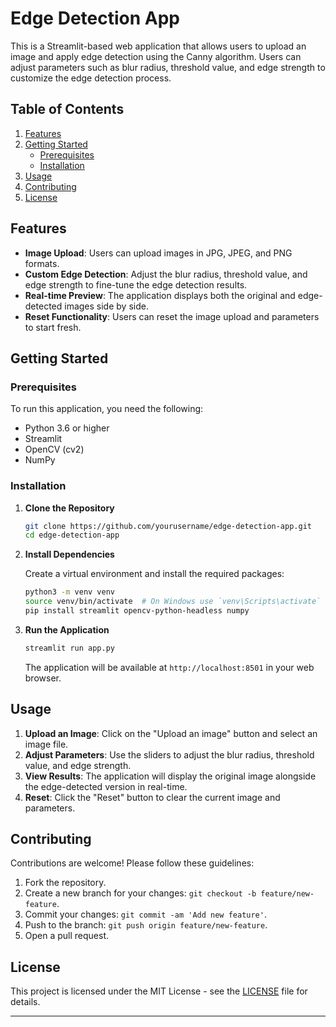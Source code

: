 # Edge Detection App

This is a Streamlit-based web application that allows users to upload an image and apply edge detection using the Canny algorithm. Users can adjust parameters such as blur radius, threshold value, and edge strength to customize the edge detection process.

## Table of Contents

1. [Features](#features)
2. [Getting Started](#getting-started)
   - [Prerequisites](#prerequisites)
   - [Installation](#installation)
3. [Usage](#usage)
4. [Contributing](#contributing)
5. [License](#license)

## Features

- **Image Upload**: Users can upload images in JPG, JPEG, and PNG formats.
- **Custom Edge Detection**: Adjust the blur radius, threshold value, and edge strength to fine-tune the edge detection results.
- **Real-time Preview**: The application displays both the original and edge-detected images side by side.
- **Reset Functionality**: Users can reset the image upload and parameters to start fresh.

## Getting Started

### Prerequisites

To run this application, you need the following:

- Python 3.6 or higher
- Streamlit
- OpenCV (cv2)
- NumPy

### Installation

1. **Clone the Repository**

   ```bash
   git clone https://github.com/yourusername/edge-detection-app.git
   cd edge-detection-app
   ```

2. **Install Dependencies**

   Create a virtual environment and install the required packages:

   ```bash
   python3 -m venv venv
   source venv/bin/activate  # On Windows use `venv\Scripts\activate`
   pip install streamlit opencv-python-headless numpy
   ```

3. **Run the Application**

   ```bash
   streamlit run app.py
   ```

   The application will be available at `http://localhost:8501` in your web browser.

## Usage

1. **Upload an Image**: Click on the "Upload an image" button and select an image file.
2. **Adjust Parameters**: Use the sliders to adjust the blur radius, threshold value, and edge strength.
3. **View Results**: The application will display the original image alongside the edge-detected version in real-time.
4. **Reset**: Click the "Reset" button to clear the current image and parameters.

## Contributing

Contributions are welcome! Please follow these guidelines:

1. Fork the repository.
2. Create a new branch for your changes: `git checkout -b feature/new-feature`.
3. Commit your changes: `git commit -am 'Add new feature'`.
4. Push to the branch: `git push origin feature/new-feature`.
5. Open a pull request.

## License

This project is licensed under the MIT License - see the [LICENSE](LICENSE) file for details.

---



